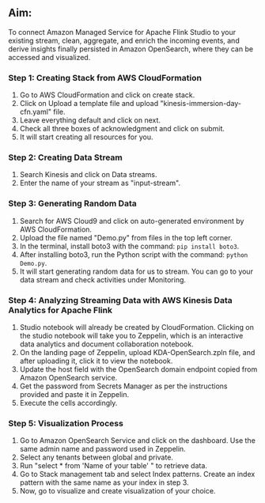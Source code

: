 ## Aim:
To connect Amazon Managed Service for Apache Flink Studio to your existing stream, clean, aggregate, and enrich the incoming events, and derive insights finally persisted in Amazon OpenSearch, where they can be accessed and visualized.

### Step 1: Creating Stack from AWS CloudFormation
1. Go to AWS CloudFormation and click on create stack.
2. Click on Upload a template file and upload "kinesis-immersion-day-cfn.yaml" file.
3. Leave everything default and click on next.
4. Check all three boxes of acknowledgment and click on submit.
5. It will start creating all resources for you.

### Step 2: Creating Data Stream
1. Search Kinesis and click on Data streams.
2. Enter the name of your stream as "input-stream".

### Step 3: Generating Random Data
1. Search for AWS Cloud9 and click on auto-generated environment by AWS CloudFormation.
2. Upload the file named "Demo.py" from files in the top left corner.
3. In the terminal, install boto3 with the command: `pip install boto3`.
4. After installing boto3, run the Python script with the command: `python Demo.py`.
5. It will start generating random data for us to stream. You can go to your data stream and check activities under Monitoring.

### Step 4: Analyzing Streaming Data with AWS Kinesis Data Analytics for Apache Flink
1. Studio notebook will already be created by CloudFormation. Clicking on the studio notebook will take you to Zeppelin, which is an interactive data analytics and document collaboration notebook.
2. On the landing page of Zeppelin, upload KDA-OpenSearch.zpln file, and after uploading it, click it to view the notebook.
3. Update the host field with the OpenSearch domain endpoint copied from Amazon OpenSearch service.
4. Get the password from Secrets Manager as per the instructions provided and paste it in Zeppelin.
5. Execute the cells accordingly.

### Step 5: Visualization Process
1. Go to Amazon OpenSearch Service and click on the dashboard. Use the same admin name and password used in Zeppelin.
2. Select any tenants between global and private.
3. Run "select * from 'Name of your table' " to retrieve data.
4. Go to Stack management tab and select Index patterns. Create an index pattern with the same name as your index in step 3.
5. Now, go to visualize and create visualization of your choice.
